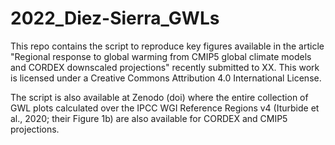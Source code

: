 # 2022_Diez-Sierra_GWLs
This repo contains the script to reproduce key figures available in the article "Regional response to global warming from CMIP5 global climate models and CORDEX downscaled projections" recently submitted to XX. This work is licensed under a Creative Commons Attribution 4.0 International License.

The script is also available at Zenodo (doi) where the entire collection of GWL plots calculated over the IPCC WGI Reference Regions v4 (Iturbide et al., 2020; their Figure 1b) are also available for CORDEX and CMIP5 projections.
